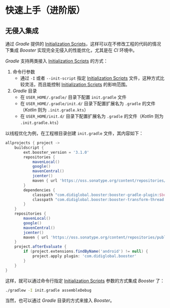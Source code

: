 # 快速上手（进阶版）

## 无侵入集成

通过 *Gradle* 提供的 [Initialization Scripts](https://docs.gradle.org/current/userguide/init_scripts.html)，这样可以在不修改工程的代码的情况下集成 *Booster* 实现完全无侵入的性能优化，尤其是在 *CI* 环境中。

*Gradle* 支持两类接入 [Initialization Scripts](https://docs.gradle.org/current/userguide/init_scripts.html) 的方式：

1. 命令行参数
    - 通过 `-I` 或者 `--init-script` 指定 [Initialization Scripts](https://docs.gradle.org/current/userguide/init_scripts.html) 文件，这种方式比较灵活，而且能控制 [Initialization Scripts](https://docs.gradle.org/current/userguide/init_scripts.html) 的影响范围。
1. *Gradle* 目录
    - 在 `USER_HOME/.gradle/` 目录下配置 `init.gradle` 文件
    - 在 `USER_HOME/.gradle/init.d/` 目录下配置扩展名为 `.gradle` 的文件（*Kotlin* 则为 `.init.gradle.kts`）
    - 在 `USER_HOME/init.d/` 目录下配置扩展名为 `.gradle` 的文件（*Kotlin* 则为 `.init.gradle.kts`）

以线程优化为例，在工程根目录创建 `init.gradle` 文件，其内容如下：

```groovy
allprojects { project ->
    buildscript {
        ext.booster_version = '3.1.0'
        repositories {
            mavenLocal()
            google()
            mavenCentral()
            jcenter()
            maven { url 'https://oss.sonatype.org/content/repositories/public' }
        }
        dependencies {
            classpath "com.didiglobal.booster:booster-gradle-plugin:$booster_version"
            classpath "com.didiglobal.booster:booster-transform-thread:$booster_version"
        }
    }
    repositories {
        mavenLocal()
        google()
        mavenCentral()
        jcenter()
        maven { url 'https://oss.sonatype.org/content/repositories/public' }
    }
    project.afterEvaluate {
        if (project.extensions.findByName('android') != null) {
            project.apply plugin: 'com.didiglobal.booster'
        }
    }
}
```

这样，就可以通过命令行指定 [Initialization Scripts](https://docs.gradle.org/current/userguide/init_scripts.html) 参数的方式集成 *Booster* 了：

```bash
./gradlew -I init.gradle assembleDebug
```

当然，也可以通过 *Gradle* 目录的方式来接入 *Booster*。